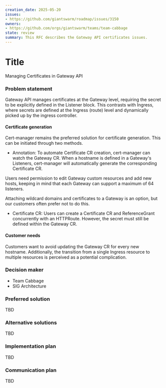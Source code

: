 ```yaml
---
creation_date: 2025-05-20
issues:
- https://github.com/giantswarm/roadmap/issues/3150
owners:
- https://github.com/orgs/giantswarm/teams/team-cabbage
state: review
summary: This RFC describes the Gateway API certificates issues.
---
```


# Title
<!-- Provide a concise and descriptive title for the RFC. -->
Managing Certificates in Gateway API

### Problem statement
Gateway API manages certificates at the Gateway level, requiring the secret to be explicitly defined in the Listener block. This contrasts with Ingress, where secrets are defined at the Ingress (route) level and dynamically picked up by the ingress controller.

#### Certificate generation
Cert-manager remains the preferred solution for certificate generation. This can be initiated through two methods.

- Annotation:
To automate Certificate CR creation, cert-manager can watch the Gateway CR. When a hostname is defined in a Gateway's Listeners, cert-manager will automatically generate the corresponding Certificate CR.

Users need permission to edit Gateway custom resources and add new hosts, keeping in mind that each Gateway can support a maximum of 64 listeners.

Attaching wildcard domains and certificates to a Gateway is an option, but our customers often prefer not to do this.

- Certificate CR:
Users can create a Certificate CR and ReferenceGrant concurrently with an HTTPRoute. However, the secret must still be defined within the Gateway CR.

#### Customer needs
Customers want to avoid updating the Gateway CR for every new hostname. Additionally, the transition from a single Ingress resource to multiple resources is perceived as a potential complication.

### Decision maker
- Team Cabbage
- SIG Architecture

### Preferred solution
TBD

### Alternative solutions
TBD

### Implementation plan
TBD

### Communication plan
TBD

